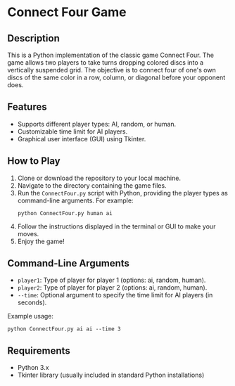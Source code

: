 
# Connect Four Game

## Description
This is a Python implementation of the classic game Connect Four. The game allows two players to take turns dropping colored discs into a vertically suspended grid. The objective is to connect four of one's own discs of the same color in a row, column, or diagonal before your opponent does.

## Features
- Supports different player types: AI, random, or human.
- Customizable time limit for AI players.
- Graphical user interface (GUI) using Tkinter.

## How to Play
1. Clone or download the repository to your local machine.
2. Navigate to the directory containing the game files.
3. Run the `ConnectFour.py` script with Python, providing the player types as command-line arguments. For example:
   ```
   python ConnectFour.py human ai
   ```
4. Follow the instructions displayed in the terminal or GUI to make your moves.
5. Enjoy the game!

## Command-Line Arguments
- `player1`: Type of player for player 1 (options: ai, random, human).
- `player2`: Type of player for player 2 (options: ai, random, human).
- `--time`: Optional argument to specify the time limit for AI players (in seconds).

Example usage:
```
python ConnectFour.py ai ai --time 3
```

## Requirements
- Python 3.x
- Tkinter library (usually included in standard Python installations)




